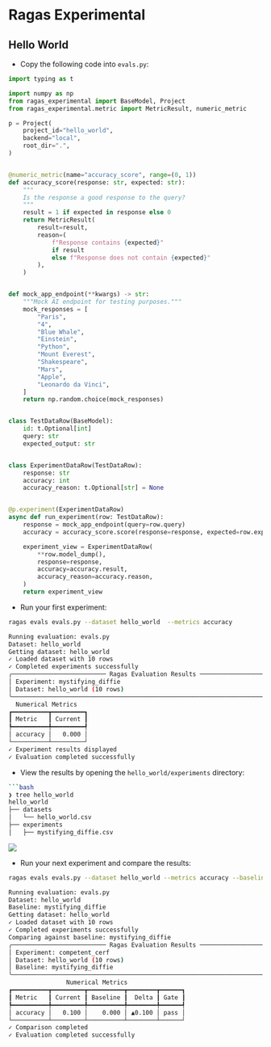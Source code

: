 # Ragas Experimental




## Hello World 
- Copy the following code into `evals.py`:

```py
import typing as t

import numpy as np
from ragas_experimental import BaseModel, Project
from ragas_experimental.metric import MetricResult, numeric_metric

p = Project(
    project_id="hello_world",
    backend="local",
    root_dir=".",
)


@numeric_metric(name="accuracy_score", range=(0, 1))
def accuracy_score(response: str, expected: str):
    """
    Is the response a good response to the query?
    """
    result = 1 if expected in response else 0
    return MetricResult(
        result=result,
        reason=(
            f"Response contains {expected}"
            if result
            else f"Response does not contain {expected}"
        ),
    )


def mock_app_endpoint(**kwargs) -> str:
    """Mock AI endpoint for testing purposes."""
    mock_responses = [
        "Paris",
        "4",
        "Blue Whale",
        "Einstein",
        "Python",
        "Mount Everest",
        "Shakespeare",
        "Mars",
        "Apple",
        "Leonardo da Vinci",
    ]
    return np.random.choice(mock_responses)


class TestDataRow(BaseModel):
    id: t.Optional[int]
    query: str
    expected_output: str


class ExperimentDataRow(TestDataRow):
    response: str
    accuracy: int
    accuracy_reason: t.Optional[str] = None


@p.experiment(ExperimentDataRow)
async def run_experiment(row: TestDataRow):
    response = mock_app_endpoint(query=row.query)
    accuracy = accuracy_score.score(response=response, expected=row.expected_output)

    experiment_view = ExperimentDataRow(
        **row.model_dump(),
        response=response,
        accuracy=accuracy.result,
        accuracy_reason=accuracy.reason,
    )
    return experiment_view
```

- Run your first experiment:

```sh
ragas evals evals.py --dataset hello_world  --metrics accuracy
```

```bash
Running evaluation: evals.py
Dataset: hello_world
Getting dataset: hello_world
✓ Loaded dataset with 10 rows
✓ Completed experiments successfully
╭────────────────────────── Ragas Evaluation Results ──────────────────────────╮
│ Experiment: mystifying_diffie                                                │
│ Dataset: hello_world (10 rows)                                               │
╰──────────────────────────────────────────────────────────────────────────────╯
  Numerical Metrics   
┏━━━━━━━━━━┳━━━━━━━━━┓
┃ Metric   ┃ Current ┃
┡━━━━━━━━━━╇━━━━━━━━━┩
│ accuracy │   0.000 │
└──────────┴─────────┘
✓ Experiment results displayed
✓ Evaluation completed successfully
```

- View the results by opening the `hello_world/experiments` directory:

```sh
```bash
❯ tree hello_world
hello_world
├── datasets
│   └── hello_world.csv
├── experiments
│   ├── mystifying_diffie.csv
```

![](./hello_world.png)

- Run your next experiment and compare the results:

```sh
ragas evals evals.py --dataset hello_world --metrics accuracy --baseline latest
```

```bash
Running evaluation: evals.py
Dataset: hello_world
Baseline: mystifying_diffie
Getting dataset: hello_world
✓ Loaded dataset with 10 rows
✓ Completed experiments successfully
Comparing against baseline: mystifying_diffie
╭────────────────────────── Ragas Evaluation Results ──────────────────────────╮
│ Experiment: competent_cerf                                                   │
│ Dataset: hello_world (10 rows)                                               │
│ Baseline: mystifying_diffie                                                     │
╰──────────────────────────────────────────────────────────────────────────────╯
                Numerical Metrics                
┏━━━━━━━━━━┳━━━━━━━━━┳━━━━━━━━━━┳━━━━━━━━┳━━━━━━┓
┃ Metric   ┃ Current ┃ Baseline ┃  Delta ┃ Gate ┃
┡━━━━━━━━━━╇━━━━━━━━━╇━━━━━━━━━━╇━━━━━━━━╇━━━━━━┩
│ accuracy │   0.100 │    0.000 │ ▲0.100 │ pass │
└──────────┴─────────┴──────────┴────────┴──────┘
✓ Comparison completed
✓ Evaluation completed successfully
```